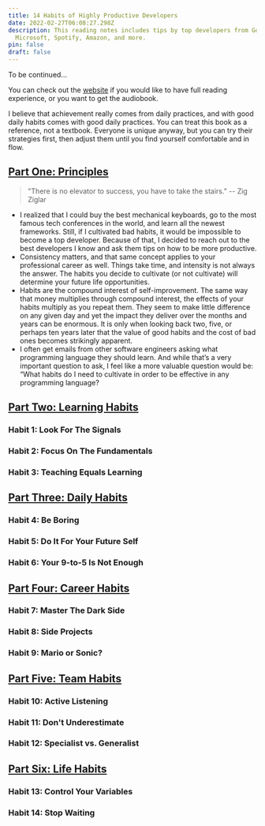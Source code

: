 ```yaml
---
title: 14 Habits of Highly Productive Developers
date: 2022-02-27T06:08:27.298Z
description: This reading notes includes tips by top developers from Google,
  Microsoft, Spotify, Amazon, and more.
pin: false
draft: false
---
```

To be continued...

You can check out the [website](https://14habits.com/) if you would like to have full reading experience, or you want to get the audiobook.

I believe that achievement really comes from daily practices, and with good daily habits comes with good daily practices. You can treat this book as a reference, not a textbook. Everyone is unique anyway, but you can try their strategies first, then adjust them until you find yourself comfortable and in flow.

<div id="principles"></div>

## <a href="#principles" name="fragment">Part One: Principles</a>

> "There is no elevator to success, you have to take the stairs." -- Zig Ziglar

- I realized that I could buy the best mechanical keyboards, go to the most famous tech conferences in the world, and learn all the newest frameworks. Still, if I cultivated bad habits, it would be impossible to become a top developer. Because of that, I decided to reach out to the best developers I know and ask them tips on how to be more productive.
- Consistency matters, and that same concept applies to your professional career as well. Things take time, and intensity is not always the answer. The habits you decide to cultivate (or not cultivate) will determine your future life opportunities.
- Habits are the compound interest of self-improvement. The same way that money multiplies through compound interest, the effects of your habits multiply as you repeat them. They seem to make little difference on any given day and yet the impact they deliver over the months and years can be enormous. It is only when looking back two, five, or perhaps ten years later that the value of good habits and the cost of bad ones becomes strikingly apparent.
- I often get emails from other software engineers asking what programming language they should learn. And while that’s a very important question to ask, I feel like a more valuable question would be: “What habits do I need to cultivate in order to be effective in any programming language?

<div id="learning-habits"></div>

## <a href="#learning-habits" name="fragment">Part Two: Learning Habits</a>

### Habit 1: Look For The Signals

### Habit 2: Focus On The Fundamentals

### Habit 3: Teaching Equals Learning

<div id="daily-habits"></div>

## <a href="#daily-habits" name="fragment">Part Three: Daily Habits</a>

### Habit 4: Be Boring

### Habit 5: Do It For Your Future Self

### Habit 6: Your 9-to-5 Is Not Enough

<div id="career-habits"></div>

## <a href="#career-habits" name="fragment">Part Four: Career Habits</a>

### Habit 7: Master The Dark Side

### Habit 8: Side Projects

### Habit 9: Mario or Sonic?

<div id="team-habits"></div>

## <a href="#team-habits" name="fragment">Part Five: Team Habits</a>

### Habit 10: Active Listening

### Habit 11: Don't Underestimate

### Habit 12: Specialist vs. Generalist

<div id="life-habits"></div>

## <a href="#life-habits" name="fragment">Part Six: Life Habits</a>

### Habit 13: Control Your Variables

### Habit 14: Stop Waiting
